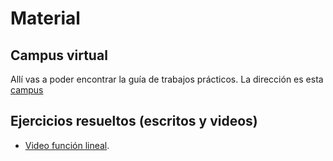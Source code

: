 # Material

## Campus virtual

Allí vas a poder encontrar la guía de trabajos prácticos. La dirección es esta [campus](https://)


## Ejercicios resueltos (escritos y videos)

* [Video función lineal](assets/cursada/lineal_v1.0.mkv).

